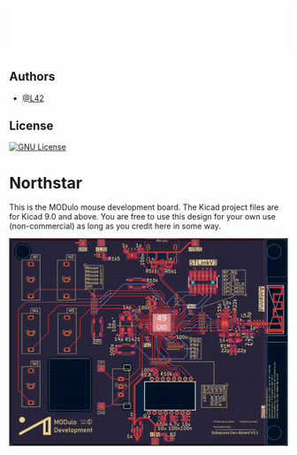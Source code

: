 ![Logo](https://raw.githubusercontent.com/L4-2/MODulo-Northstar/refs/heads/main/7neg-Recovered.png)
##

## Authors

- [@L42](https://www.github.com/L4-2)

## License
[![GNU License](https://img.shields.io/github/license/L4-2/MODulo-Northstar)](https://choosealicense.com/licenses/gpl-3.0/)



# Northstar

This is the MODulo mouse development board. The Kicad project files are for Kicad 9.0 and above. You are free to use this design for your own use (non-commercial) as long as you credit here in some way.

![PCB](https://github.com/L4-2/MODulo-Northstar/blob/main/Screenshot%202025-08-27%20215550.png?raw=true)

